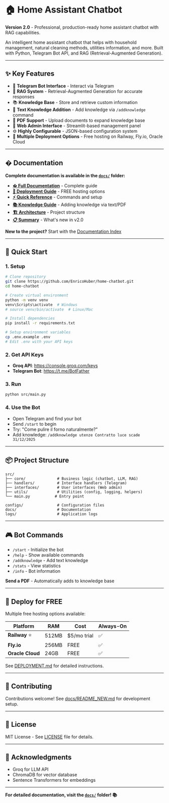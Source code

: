 # 🏠 Home Assistant Chatbot

**Version 2.0** - Professional, production-ready home assistant chatbot with RAG capabilities.

An intelligent home assistant chatbot that helps with household management, natural cleaning methods, utilities information, and more. Built with Python, Telegram Bot API, and RAG (Retrieval-Augmented Generation).

---

## ✨ Key Features

- 🤖 **Telegram Bot Interface** - Interact via Telegram
- 🧠 **RAG System** - Retrieval-Augmented Generation for accurate responses
- 📚 **Knowledge Base** - Store and retrieve custom information
- 💬 **Text Knowledge Addition** - Add knowledge via `/addknowledge` command
- 📄 **PDF Support** - Upload documents to expand knowledge base
- 🎨 **Web Admin Interface** - Streamlit-based management panel
- ⚙️ **Highly Configurable** - JSON-based configuration system
- 🚀 **Multiple Deployment Options** - Free hosting on Railway, Fly.io, Oracle Cloud

---

## � Documentation

**Complete documentation is available in the [`docs/`](docs/) folder:**

- **[� Full Documentation](docs/README_NEW.md)** - Complete guide
- **[🚀 Deployment Guide](docs/DEPLOYMENT.md)** - FREE hosting options
- **[⚡ Quick Reference](docs/QUICK_REF.md)** - Commands and setup
- **[📚 Knowledge Guide](docs/KNOWLEDGE_GUIDE.md)** - Adding knowledge via text/PDF
- **[🏗️ Architecture](docs/STRUCTURE.md)** - Project structure
- **[📋 Summary](docs/SUMMARY.md)** - What's new in v2.0

**New to the project?** Start with the [Documentation Index](docs/README.md)

---

## 🚀 Quick Start

### 1. Setup
```bash
# Clone repository
git clone https://github.com/EnricoHuber/home-chatbot.git
cd home-chatbot

# Create virtual environment
python -m venv venv
venv\Scripts\activate  # Windows
# source venv/bin/activate  # Linux/Mac

# Install dependencies
pip install -r requirements.txt

# Setup environment variables
cp .env.example .env
# Edit .env with your API keys
```

### 2. Get API Keys
- **Groq API**: https://console.groq.com/keys
- **Telegram Bot**: https://t.me/BotFather

### 3. Run
```bash
python src/main.py
```

### 4. Use the Bot
- Open Telegram and find your bot
- Send `/start` to begin
- Try: "Come pulire il forno naturalmente?"
- Add knowledge: `/addknowledge utenze Contratto luce scade 31/12/2025`

---

## 📦 Project Structure

```
src/
├── core/              # Business logic (chatbot, LLM, RAG)
├── handlers/          # Interface handlers (Telegram)
├── interfaces/        # User interfaces (Web admin)
├── utils/             # Utilities (config, logging, helpers)
└── main.py           # Entry point

configs/               # Configuration files
docs/                  # Documentation
logs/                  # Application logs
```

---

## 🎮 Bot Commands

- `/start` - Initialize the bot
- `/help` - Show available commands
- `/addknowledge` - Add text knowledge
- `/stats` - View statistics
- `/info` - Bot information

**Send a PDF** - Automatically adds to knowledge base

---

## 🚀 Deploy for FREE

Multiple free hosting options available:

| Platform | RAM | Cost | Always-On |
|----------|-----|------|-----------|
| **Railway** ⭐ | 512MB | $5/mo trial | ✅ |
| **Fly.io** | 256MB | FREE | ✅ |
| **Oracle Cloud** | 24GB | FREE | ✅ |

See [DEPLOYMENT.md](docs/DEPLOYMENT.md) for detailed instructions.

---

## 🤝 Contributing

Contributions welcome! See [docs/README_NEW.md](docs/README_NEW.md) for development setup.

---

## 📄 License

MIT License - See [LICENSE](LICENSE) file for details.

---

## 🙏 Acknowledgments

- Groq for LLM API
- ChromaDB for vector database
- Sentence Transformers for embeddings

---

**For detailed documentation, visit the [`docs/`](docs/) folder! 📚**
